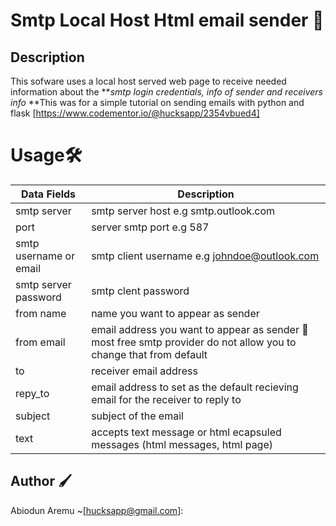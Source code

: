 # Smtp  Local Host Html email sender 📮

## Description
This sofware uses a local host served web page to receive needed information about the ***smtp login credentials, info of sender and receivers info*
**This was for a simple tutorial on sending emails with python and flask [https://www.codementor.io/@hucksapp/2354vbued4]


# Usage🛠

Data Fields              |        Description
-------------------------|---------------------------
smtp server              | smtp server host e.g smtp.outlook.com
port                     | server smtp port e.g 587
smtp username or email   | smtp client username e.g johndoe@outlook.com
smtp server password     | smtp clent password
from name                | name you want to appear as sender
from email               | email address you want to appear as sender 🚯 most free smtp provider do not allow you to change that from default <smtp username or email>
to                       | receiver email address
repy_to                  | email address to set as the default recieving email for the receiver to reply to
subject                  | subject of the email
text                     | accepts text message or html ecapsuled messages (html messages, html page)

## Author 🖌
Abiodun Aremu ~[hucksapp@gmail.com]:



